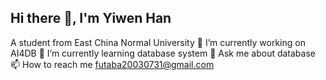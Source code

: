 ## Hi there 👋, I'm Yiwen Han

A student from East China Normal University
🔭 I’m currently working on AI4DB
🌱 I’m currently learning database system
💬 Ask me about database
📫 How to reach me futaba20030731@gmail.com
